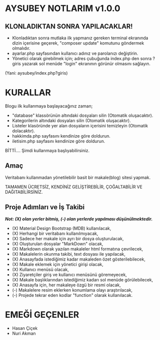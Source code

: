 # AYSUBEY NOTLARIM v1.0.0

## KLONLADIKTAN SONRA YAPILACAKLAR!

- Klonladıktan sonra mutlaka ilk yapmanız gereken terminal ekranında dizin içerisine geçerek, "composer update" komutunu göndermek olmalıdır.
- ayarlar.php sayfasından kullanıcı adınız ve parolanızı değiştirin.
- Yönetici olarak girebilmek için; adres çubuğunda index.php den sonra ?giris yazarak sol menüde "login" ekranının görünür olmasını sağlayın. 

(Yani: aysubey/index.php?giris)

# KURALLAR

Blogu ilk kullanmaya başlayacağınız zaman;

- "database" klassörünün altındaki dosyaları silin (Otomatik oluşacaktır).
- Kategorilerin altındaki dosyaları silin (Otomatik oluşacaktır).
- Listeler klasöründe yer alan dosyaların içerisini temizleyin (Otomatik dolacaktır).
- hakkimda.php sayfasını kendinize göre doldurun.
- iletisim.php sayfasını kendinize göre doldurun.

BİTTİ....
Şimdi kullanmaya başlıyabilirsiniz.


## Amaç

Veritabanı kullanmadan yönetilebilir basit bir makale(blog) sitesi yapmak.

TAMAMEN ÜCRETSİZ, KENDİNİZ GELİŞTİREBİLİR, ÇOĞALTABİLİR VE DAĞITABİLİRSİNİZ.

## Proje Adımları ve İş Takibi

***Not: (X) olan yerler bitmiş, (-) olan yerlerde yapılması düşünülmektedir.***

- (X) Material Design Bootstrap (MDB) kullanılacak,
- (X) Herhangi bir veritabanı kullanılmıyacak,
- (X) Sadece her makale için ayrı bir dosya oluşturulacak,
- (X) Oluşturulan dosyalar "MarkDown" olacak,
- (X) Markdown olarak yazılan makaleler html formatına çevrilecek,
- (X) Makalelerin okunma takibi, text dosyası ile yapılacak,
- (X) Anasayfada istediğimiz kadar makaleden özet gösterilebilecek,
- (X) Makale eklemek için yönetici girişi olacak,
- (X) Kullanıcı menüsü olacak,
- (X) Ziyaretçiler giriş ve kullanıcı menüsünü göremeyecek,
- (X) Makale başlıklarından istediğimiz kadarı sol menüde görülebilecek,
- (X) Anasayfa için, her makaleye özgü bir resmi olacak,
- (-) Makalelere resim eklerken konumlama olayı araştırılacak,
- (-) Projede tekrar eden kodlar "function" olarak kullanılacak.

# EMEĞİ GEÇENLER

- Hasan Çiçek
- Nuri Akman
